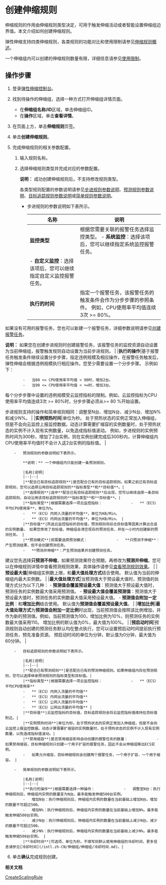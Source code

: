 # 创建伸缩规则

伸缩规则的作用由伸缩规则类型决定，可用于触发伸缩活动或者智能设置伸缩组边界值。本文介绍如何创建伸缩规则。

弹性伸缩支持四类伸缩规则，各类规则的功能对比和使用限制请参见[伸缩规则概述](/intl.zh-CN/伸缩组/伸缩规则/伸缩规则概述.md)。

一个伸缩组内可以创建的伸缩规则数量有限，详细信息请参见[使用限制](/intl.zh-CN/产品简介/使用限制.md)。

## 操作步骤

1.  登录[弹性伸缩控制台](https://essnew.console.aliyun.com/)。

2.  找到待操作的伸缩组，选择一种方式打开伸缩组详情页面。

    -   在**伸缩组名称/ID**区域，单击伸缩组ID。
    -   在**操作**区域，单击**查看详情**。
3.  在页面上方，单击**伸缩规则**页签。

4.  单击**创建伸缩规则**。

5.  完成伸缩规则的相关参数配置。

    1.  输入规则名称。

    2.  选择伸缩规则类型并完成对应的参数配置。

        **说明：** 成功创建伸缩规则后，不支持修改规则类型。

        各类型规则配置的参数说明请参见[步进规则参数说明](#table_k3g_2e4_d5k)、[预测规则参数说明](#table_sa7_0zz_g31)、[目标追踪规则参数说明](#table_ket_pwt_d92)或[简单规则参数说明](#table_58k_037_d3u)。

        -   步进规则的参数说明如下表所示。

            |名称|说明|
            |--|--|
            |**监控类型**|根据您需要关联的报警任务选择监控类型。             -   **系统监控**：选择该项后，您可以继续指定系统监控报警任务。
            -   **自定义监控**：选择该项后，您可以继续指定自定义监控报警任务。 |
            |**执行的时间**|指定一个报警任务，该报警任务的触发条件会作为分步步骤的参照条件。 例如，CPU使用率平均值连续3次 \>= 80%。

如果没有可用的报警任务，您也可以新建一个报警任务，详细参数说明请参见[创建报警任务](/intl.zh-CN/自动伸缩/报警任务/创建报警任务.md)。

**说明：** 如果您在创建步进规则时创建报警任务，该报警任务的监控资源自动设置为当前伸缩组，报警触发规则自动设置为当前步进规则。 |
            |**执行的操作**|基于报警任务触发条件继续设置分步步骤，指定违例规模及相应操作，在报警任务触发后，弹性伸缩会根据违例规模执行相应操作。您至少需要设置一个分步步骤。 示例如下：

            -   当80 <= CPU使用率平均值 < 90时，增加2台。
            -   当90 <= CPU使用率平均值 < +∞时，增加3台。
每个分步步骤中设置的违例规模受云监控指标的限制。例如，云监控指标为CPU使用率平均值连续3次 \>= 80%时，分步步骤必须从\>= 80 %开始设置。

步进规则支持的操作和简单规则相同：调整至N台、增加N台、减少N台、增加N%和减少N%。 |
            |**实例预热时间**|单位为秒。 处于预热状态的实例正常加入伸缩组，但是不会向云监控上报监控数据。动态计算需要扩缩容的实例数量时，处于预热状态的实例不计入现有实例数量，以免造成指标值波动。 例如，步进规则的实例预热时间为300秒，增加了2台实例，则在实例创建完成后300秒内，计算伸缩组内CPU使用率平均值时不会计入这2台实例的指标值。 |

        -   预测规则的参数说明如下表所示。

            **说明：** 一个伸缩组内只能创建一条预测规则。

            |名称|说明|
            |--|--|
            |**配合已有目标追踪规则**|是否配合已有的目标追踪规则。如果之前已有目标追踪规则，您可以选择沿用目标追踪规则的**指标类型**和**目标值**。|
            |**选择规则**|选中**配合已有目标追踪规则**后出现，您可以继续选择一条目标追踪规则，自动沿用该目标追踪规则的**指标类型**和**目标值**。|
            |**指标类型**|根据需要选择一项云监控指标：             -   **（ECS）平均CPU使用率**，单位为%。
            -   **（ECS）内网入流量的平均值**，单位为KB/Min。
            -   **（ECS）内网出流量的平均值**，单位为KB/Min。 |
            |**目标值**|所选云监控指标的目标值，预测规则将综合目标值等因素计算出合适的实例数量。 如果您修改了目标值，伸缩组会清空现存的预测任务，并在一小时内创建新的预测任务。 |
            |**预测模式**|视需要选择预测模式：             -   **只预测不伸缩**：产生预测结果，但不会创建预测任务。
            -   **预测并伸缩**：产生预测结果并创建预测任务。
建议您先选择**只预测不伸缩**，如果预测效果符合预期，再修改为**预测并伸缩**。您可以在伸缩规则详情中查看预测规则效果，具体操作请参见[查看预测规则效果](/intl.zh-CN/伸缩组/伸缩规则/查看预测规则效果.md)。 |
            |**预设最大值**|伸缩组实例数上限，和**最大值处理方式**结合使用。 默认值为当前的伸缩组内最大实例数。 |
            |**最大值处理方式**|当预测值大于预设最大值时，预测值的处理方式分为以下几种：             -   **预测值会覆盖预设最大值**：预测值大于预设最大值时， 预测任务的实例数最大值采用预测值。
            -   **预设最大值会覆盖预测值**：预测值大于预设最大值时，预测任务的实例数最大值采用预设最大值。
            -   **预测值会附加一定比例**：和**增加比例**结合使用。
默认值为**预测值会覆盖预设最大值**。 |
            |**增加比例**|**最大值处理方式**为**预测值会附加一定比例**时出现，当前预测值会按照该比例增加，并作为新的预测值。例如，当前预测值为100，增加比例为10%，则预测任务的实例数最大值采用110。 增加比例的默认值为0%，最大值为100%。 |
            |**预启动时间**|预测规则自动创建的预测任务默认均在整点执行，您可以设置预启动时间提前执行预测任务，预先准备资源。 预启动时间的单位为分钟，默认值为0分钟，最大值为60分钟。 |

        -   目标追踪规则的参数说明如下表所示。

            |名称|说明|
            |--|--|
            |**配合已有预测规则**|是否配合已有的预测伸缩规则。如果伸缩组内存在预测规则，您可以选择继承预测规则的指标类型和目标值。|
            |**指标类型**|根据需要选择一项云监控指标：             -   **（ECS）平均CPU使用率**
            -   **（ECS）内网入流量的平均值**
            -   **（ECS）内网出流量的平均值**
            -   **（ECS）公网入流量的平均值**
            -   **（ECS）公网出流量的平均值** |
            |**目标值**|云监控指标的目标值，目标追踪规则会将云监控指标值维持在目标值附近。|
            |**实例预热时间**|单位为秒。处于预热状态的实例正常加入伸缩组，但是不会向云监控上报监控数据。动态计算需要扩缩容的实例数量时，处于预热状态的实例不计入现有实例数量，以免造成指标值波动。|
            |**禁用缩容**|是否禁用缩容影响自动创建的报警任务的数量：             -   如果禁用缩容，目标伸缩规则只创建一个用于扩容的报警任务，因此不会从伸缩组移出ECS实例。
            -   如果允许缩容，目标伸缩规则会创建两个报警任务，一个用于扩容，一个用于缩容。 |

        -   简单规则的参数说明如下表所示。

            |名称|说明|
            |--|--|
            |**执行的操作**|根据需要选择一种操作：             -   调整至N台：执行伸缩规则后，伸缩组内实例的数量变为N台。最多能触发伸缩500台实例。
            -   增加N台：执行伸缩规则后，伸缩组内实例的数量在当前基础上增加N台。增加的数量不可超过500。
            -   增加N%：执行伸缩规则后，伸缩组内实例的数量在当前基础上增加N%。最多能触发伸缩500台实例。
            -   减少N台：执行伸缩规则后，伸缩组内实例的数量在当前基础上减少N台。减少的数量不可超过500。
            -   减少N%：执行伸缩规则后，伸缩组内实例的数量在当前基础上减少N%。最多能触发伸缩500台实例。 |
            |**冷却时间**|可选项，单位为秒。不填写则默认使用伸缩组的冷却时间，更多信息请参见[冷却时间](/intl.zh-CN/伸缩组/伸缩组/冷却时间.md)。|

6.  单击**确认**完成规则创建。


**相关文档**  


[CreateScalingRule](/intl.zh-CN/API参考/伸缩规则/CreateScalingRule.md)

